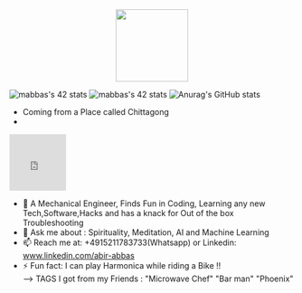 <div align="center">
  <img src="https://42wolfsburg.de/wp-content/uploads/2022/01/42logo_site-5.svg" height="128px"  >
</div>

   ![mabbas's 42 stats](https://badge42.vercel.app/api/v2/cl33nxvl8001109l2p31ppqso/stats?cursusId=9&coalitionId=piscine)
   ![mabbas's 42 stats](https://badge42.vercel.app/api/v2/cl33nxvl8001109l2p31ppqso/stats?cursusId=21&coalitionId=151) 
 ![Anurag's GitHub stats](https://github-readme-stats.vercel.app/api?username=mdabir1203&show_icons=true&theme=radical)                                                                                                                                                                                                                           
- Coming from a Place called Chittagong
- 
<iframe src="https://www.google.com/maps/embed?pb=!1m18!1m12!1m3!1d118103.46961011157!2d91.74982780448148!3d22.32591930683975!2m3!1f0!2f0!3f0!3m2!1i1024!2i768!4f13.1!3m3!1m2!1s0x30acd8a64095dfd3%3A0x5015cc5bcb6905d9!2sChattogram%2C%20Bangladesh!5e0!3m2!1sen!2sde!4v1664819569989!5m2!1sen!2sde" width="100" height="100" style="border:0;" allowfullscreen="" loading="lazy" referrerpolicy="no-referrer-when-downgrade"></iframe>
  
- 🔭  A Mechanical Engineer, Finds Fun in Coding, Learning any new Tech,Software,Hacks and has a knack for Out of the box Troubleshooting 
- 💬 Ask me about : Spirituality, Meditation, AI and Machine Learning
- 📫 Reach me at: +4915211783733(Whatsapp) or Linkedin: www.linkedin.com/abir-abbas
- ⚡ Fun fact: I can play Harmonica while riding a Bike !!  
--> TAGS I got from my Friends : "Microwave Chef" "Bar man" "Phoenix"
 
